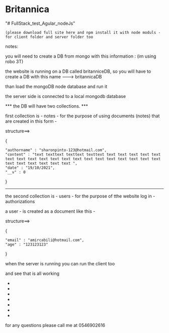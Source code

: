 # Britannica
"# FullStack_test_Agular_nodeJs" 

    (please download full site here and npm install it with node moduls - for client folder and server folder too

 

notes:


you will need to create a DB from mongo with this information :  (im using robo 3T)

the website is running on a DB called britanniceDB, so you will have to create a DB with this name --->  britannicaDB


than load the mongoDB node database and run it 

the server side is connected to a local mongodb database 




 *** the DB will have two collections. ***


first collection is -   notes  -   for the purpose of using documents (notes) that are created in this form -


structure==>

{
   
    "authorname" : "sharonpinto-123@hotmail.com",
    "content" : "text texttext texttext texttext text text text text text text text text text text text text text text text text text text text text text text text text text ",
    "date" : "19/10/2021",
    "__v" : 0
}



------------------------------------------------------------------------------------------------------------------------------------------------------------------------------------------------------------------------------------------


the second collection is - users - for the purpose of tthe website  log in - authorizations


a user - is created as a document like this - 


structure==>


{
   
    "email" : "amircabili@hotmail.com",
    "age" : "123123123"
}


when the server is running you can run the client too 


and see that is all working


*
*
*
*
*
*
*

for any questions 
please call me at 0546902616


